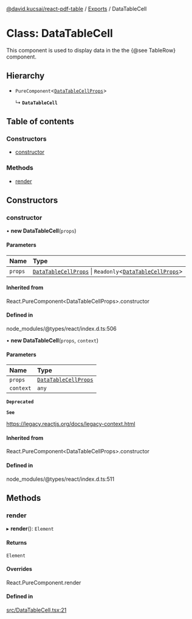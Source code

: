 [@david.kucsai/react-pdf-table](../README.md) / [Exports](../modules.md) / DataTableCell

# Class: DataTableCell

This component is used to display data in the the {@see TableRow} component.

## Hierarchy

- `PureComponent`<[`DataTableCellProps`](../interfaces/DataTableCellProps.md)\>

  ↳ **`DataTableCell`**

## Table of contents

### Constructors

- [constructor](DataTableCell.md#constructor)

### Methods

- [render](DataTableCell.md#render)

## Constructors

### constructor

• **new DataTableCell**(`props`)

#### Parameters

| Name | Type |
| :------ | :------ |
| `props` | [`DataTableCellProps`](../interfaces/DataTableCellProps.md) \| `Readonly`<[`DataTableCellProps`](../interfaces/DataTableCellProps.md)\> |

#### Inherited from

React.PureComponent<DataTableCellProps\>.constructor

#### Defined in

node_modules/@types/react/index.d.ts:506

• **new DataTableCell**(`props`, `context`)

#### Parameters

| Name | Type |
| :------ | :------ |
| `props` | [`DataTableCellProps`](../interfaces/DataTableCellProps.md) |
| `context` | `any` |

**`Deprecated`**

**`See`**

https://legacy.reactjs.org/docs/legacy-context.html

#### Inherited from

React.PureComponent<DataTableCellProps\>.constructor

#### Defined in

node_modules/@types/react/index.d.ts:511

## Methods

### render

▸ **render**(): `Element`

#### Returns

`Element`

#### Overrides

React.PureComponent.render

#### Defined in

[src/DataTableCell.tsx:21](https://github.com/mohan-bitla/react-pdf-table/blob/311c211/src/DataTableCell.tsx#L21)
